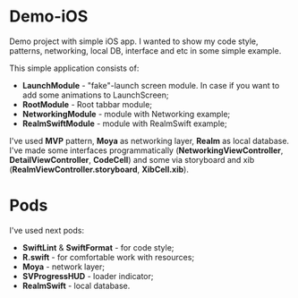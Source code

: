 # Demo-iOS

Demo project with simple iOS app.
I wanted to show my code style, patterns, networking, local DB, interface and etc in some simple example.

This simple application consists of:
* **LaunchModule** - "fake"-launch screen module. In case if you want to add some animations to LaunchScreen; 
* **RootModule** - Root tabbar module;
* **NetworkingModule** - module with Networking example;
* **RealmSwiftModule** - module with RealmSwift example;

I've used **MVP** pattern, **Moya** as networking layer, **Realm** as local database.
I've made some interfaces programmatically (**NetworkingViewController**, **DetailViewController**, **CodeCell**) and some via storyboard and xib (**RealmViewController.storyboard**, **XibCell.xib**).

# Pods
I've used next pods:
* **SwiftLint** & **SwiftFormat** - for code style;
* **R.swift** - for comfortable work with resources;
* **Moya** - network layer;
* **SVProgressHUD** - loader indicator;
* **RealmSwift** - local database.
 